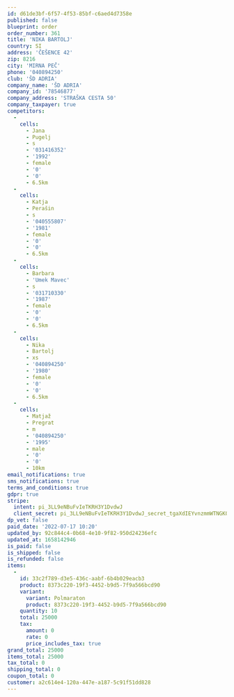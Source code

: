 ```yaml
---
id: d61de3bf-6f57-4f53-85bf-c6aed4d7358e
published: false
blueprint: order
order_number: 361
title: 'NIKA BARTOLJ'
country: SI
address: 'ČEŠENCE 42'
zip: 8216
city: 'MIRNA PEČ'
phone: '040894250'
club: 'ŠD ADRIA'
company_name: 'ŠD ADRIA'
company_id: '78546877'
company_address: 'STRAŠKA CESTA 50'
company_taxpayer: true
competitors:
  -
    cells:
      - Jana
      - Pugelj
      - s
      - '031416352'
      - '1992'
      - female
      - '0'
      - '0'
      - 6.5km
  -
    cells:
      - Katja
      - Perašin
      - s
      - '040555807'
      - '1981'
      - female
      - '0'
      - '0'
      - 6.5km
  -
    cells:
      - Barbara
      - 'Umek Mavec'
      - s
      - '031710330'
      - '1987'
      - female
      - '0'
      - '0'
      - 6.5km
  -
    cells:
      - Nika
      - Bartolj
      - xs
      - '040894250'
      - '1980'
      - female
      - '0'
      - '0'
      - 6.5km
  -
    cells:
      - Matjaž
      - Pregrat
      - m
      - '040894250'
      - '1995'
      - male
      - '0'
      - '0'
      - 10km
email_notifications: true
sms_notifications: true
terms_and_conditions: true
gdpr: true
stripe:
  intent: pi_3LL9eNBuFvIeTKRH3Y1DvdwJ
  client_secret: pi_3LL9eNBuFvIeTKRH3Y1DvdwJ_secret_tgaXdIEYvnzmmWTNGKQM1rUh6
dp_vet: false
paid_date: '2022-07-17 10:20'
updated_by: 92c844c4-0b68-4e10-9f82-950d24236efc
updated_at: 1658142946
is_paid: false
is_shipped: false
is_refunded: false
items:
  -
    id: 33c2f789-d3e5-436c-aabf-6b4b029eacb3
    product: 8373c220-19f3-4452-b9d5-7f9a566bcd90
    variant:
      variant: Polmaraton
      product: 8373c220-19f3-4452-b9d5-7f9a566bcd90
    quantity: 10
    total: 25000
    tax:
      amount: 0
      rate: 0
      price_includes_tax: true
grand_total: 25000
items_total: 25000
tax_total: 0
shipping_total: 0
coupon_total: 0
customer: a2c614e4-120a-447e-a187-5c91f51dd828
---
```

